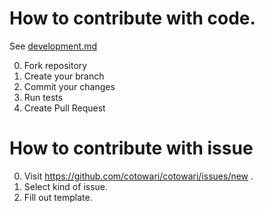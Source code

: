 # How to contribute with code.

See [development.md](./docs/development.md)

0. Fork repository
0. Create your branch
0. Commit your changes
0. Run tests
0. Create Pull Request

# How to contribute with issue

0. Visit https://github.com/cotowari/cotowari/issues/new .
0. Select kind of issue.
0. Fill out template.

